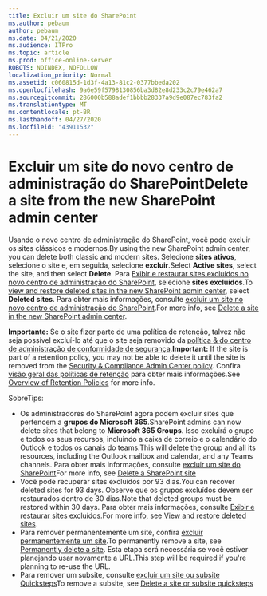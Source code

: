 ```yaml
---
title: Excluir um site do SharePoint
ms.author: pebaum
author: pebaum
ms.date: 04/21/2020
ms.audience: ITPro
ms.topic: article
ms.prod: office-online-server
ROBOTS: NOINDEX, NOFOLLOW
localization_priority: Normal
ms.assetid: c060815d-1d3f-4a13-81c2-0377bbeda202
ms.openlocfilehash: 9a6e59f5798130856ba3d82e8d233c2c79e462a7
ms.sourcegitcommit: 286000b588adef1bbbb28337a9d9e087ec783fa2
ms.translationtype: MT
ms.contentlocale: pt-BR
ms.lasthandoff: 04/27/2020
ms.locfileid: "43911532"
---
```

# <a name="delete-a-site-from-the-new-sharepoint-admin-center"></a><span data-ttu-id="74b4e-102">Excluir um site do novo centro de administração do SharePoint</span><span class="sxs-lookup"><span data-stu-id="74b4e-102">Delete a site from the new SharePoint admin center</span></span>

<span data-ttu-id="74b4e-103">Usando o novo centro de administração do SharePoint, você pode excluir os sites clássicos e modernos.</span><span class="sxs-lookup"><span data-stu-id="74b4e-103">By using the new SharePoint admin center, you can delete both classic and modern sites.</span></span> <span data-ttu-id="74b4e-104">Selecione **sites ativos**, selecione o site e, em seguida, selecione **excluir**.</span><span class="sxs-lookup"><span data-stu-id="74b4e-104">Select **Active sites**, select the site, and then select **Delete**.</span></span> <span data-ttu-id="74b4e-105">Para [Exibir e restaurar sites excluídos no novo centro de administração do SharePoint](https://docs.microsoft.com/sharepoint/view-and-restore-deleted-sites-in-new-admin-center), selecione **sites excluídos**.</span><span class="sxs-lookup"><span data-stu-id="74b4e-105">To [view and restore deleted sites in the new SharePoint admin center](https://docs.microsoft.com/sharepoint/view-and-restore-deleted-sites-in-new-admin-center), select **Deleted sites**.</span></span> <span data-ttu-id="74b4e-106">Para obter mais informações, consulte [excluir um site no novo centro de administração do SharePoint](https://docs.microsoft.com/sharepoint/delete-site-collection#delete-a-site-in-the-new-sharepoint-admin-center).</span><span class="sxs-lookup"><span data-stu-id="74b4e-106">For more info, see [Delete a site in the new SharePoint admin center](https://docs.microsoft.com/sharepoint/delete-site-collection#delete-a-site-in-the-new-sharepoint-admin-center).</span></span>

<span data-ttu-id="74b4e-107">**Importante:** Se o site fizer parte de uma política de retenção, talvez não seja possível excluí-lo até que o site seja removido da [política &amp; do centro de administração de conformidade de segurança](https://protection.office.com/?rfr=AdminCenter#/homepage).</span><span class="sxs-lookup"><span data-stu-id="74b4e-107">**Important:** If the site is part of a retention policy, you may not be able to delete it until the site is removed from the [Security &amp; Compliance Admin Center policy](https://protection.office.com/?rfr=AdminCenter#/homepage).</span></span> <span data-ttu-id="74b4e-108">Confira [visão geral das políticas de retenção](https://docs.microsoft.com/office365/securitycompliance/retention-policies#content-in-onedrive-accounts-and-sharepoint-sites) para obter mais informações.</span><span class="sxs-lookup"><span data-stu-id="74b4e-108">See [Overview of Retention Policies](https://docs.microsoft.com/office365/securitycompliance/retention-policies#content-in-onedrive-accounts-and-sharepoint-sites) for more info.</span></span> 

<span data-ttu-id="74b4e-109">Sobre</span><span class="sxs-lookup"><span data-stu-id="74b4e-109">Tips:</span></span>
- <span data-ttu-id="74b4e-110">Os administradores do SharePoint agora podem excluir sites que pertencem a **grupos do Microsoft 365**.</span><span class="sxs-lookup"><span data-stu-id="74b4e-110">SharePoint admins can now delete sites that belong to **Microsoft 365 Groups**.</span></span> <span data-ttu-id="74b4e-111">Isso excluirá o grupo e todos os seus recursos, incluindo a caixa de correio e o calendário do Outlook e todos os canais do teams.</span><span class="sxs-lookup"><span data-stu-id="74b4e-111">This will delete the group and all its resources, including the Outlook mailbox and calendar, and any Teams channels.</span></span> <span data-ttu-id="74b4e-112">Para obter mais informações, consulte [excluir um site do SharePoint](https://docs.microsoft.com/sharepoint/manage-sites-in-new-admin-center#delete-a-site)</span><span class="sxs-lookup"><span data-stu-id="74b4e-112">For more info, see [Delete a SharePoint site](https://docs.microsoft.com/sharepoint/manage-sites-in-new-admin-center#delete-a-site)</span></span>
- <span data-ttu-id="74b4e-113">Você pode recuperar sites excluídos por 93 dias.</span><span class="sxs-lookup"><span data-stu-id="74b4e-113">You can recover deleted sites for 93 days.</span></span> <span data-ttu-id="74b4e-114">Observe que os grupos excluídos devem ser restaurados dentro de 30 dias.</span><span class="sxs-lookup"><span data-stu-id="74b4e-114">Note that deleted groups must be restored within 30 days.</span></span> <span data-ttu-id="74b4e-115">Para obter mais informações, consulte [Exibir e restaurar sites excluídos](https://docs.microsoft.com/sharepoint/view-and-restore-deleted-sites-in-new-admin-center).</span><span class="sxs-lookup"><span data-stu-id="74b4e-115">For more info, see [View and restore deleted sites](https://docs.microsoft.com/sharepoint/view-and-restore-deleted-sites-in-new-admin-center).</span></span>
- <span data-ttu-id="74b4e-116">Para remover permanentemente um site, confira [excluir permanentemente um site](https://docs.microsoft.com/sharepoint/delete-site-collection#permanently-delete-a-site).</span><span class="sxs-lookup"><span data-stu-id="74b4e-116">To permanently remove a site, see [Permanently delete a site](https://docs.microsoft.com/sharepoint/delete-site-collection#permanently-delete-a-site).</span></span> <span data-ttu-id="74b4e-117">Esta etapa será necessária se você estiver planejando usar novamente a URL.</span><span class="sxs-lookup"><span data-stu-id="74b4e-117">This step will be required if you're planning to re-use the URL.</span></span> 
- <span data-ttu-id="74b4e-118">Para remover um subsite, consulte [excluir um site ou subsite Quicksteps](https://support.office.com/article/Delete-a-SharePoint-site-or-subsite-bc37b743-0cef-475e-9a8c-8fc4d40179fb#__bkmkshortcut)</span><span class="sxs-lookup"><span data-stu-id="74b4e-118">To remove a subsite, see [Delete a site or subsite quicksteps](https://support.office.com/article/Delete-a-SharePoint-site-or-subsite-bc37b743-0cef-475e-9a8c-8fc4d40179fb#__bkmkshortcut)</span></span>
